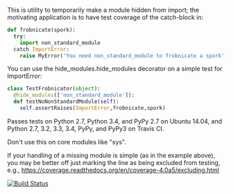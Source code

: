 This is utility to temporarily make a module hidden from import; the
motivating application is to have test coverage of the catch-block in:

````python
def frobnicate(spork):
  try:
    import non_standard_module
  catch ImportError:
    raise MyError('You need non_standard_module to frobnicate a spork')
````

You can use the hide_modules.hide_modules decorator on a simple test
for ImportError:

````python
class TestFrobnicator(object):
  @hide_modules(['non_standard_module']):
  def testNoNonStandardModule(self):
    self.assertRaises(ImportError,frobnicate,spork)
````

Passes tests on Python 2.7, Python 3.4, and PyPy 2.7 on Ubuntu 14.04,
and Python 2.7, 3.2, 3.3, 3.4, PyPy, and PyPy3 on Travis CI.

Don't use this on core modules like "sys".

If your handling of a missing module is simple (as in the example
above), you may be better off just marking the line as being excluded
from testing, e.g., https://coverage.readthedocs.org/en/coverage-4.0a5/excluding.html

[![Build Status](https://travis-ci.org/roryyorke/py-hide-modules.svg?branch=master)](https://travis-ci.org/roryyorke/py-hide-modules)
